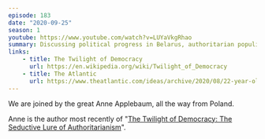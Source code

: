 ```yaml
---
episode: 183
date: "2020-09-25"
season: 1
youtube: https://www.youtube.com/watch?v=LUYaVkgRhao
summary: Discussing political progress in Belarus, authoritarian populism, and COVID
links:
    - title: The Twilight of Democracy
      url: https://en.wikipedia.org/wiki/Twilight_of_Democracy
    - title: The Atlantic
      url: https://www.theatlantic.com/ideas/archive/2020/08/22-year-old-blogger-behind-protests-belarus/615526/
---
```

We are joined by the great Anne Applebaum, all the way from Poland. 

Anne is the author most recently of "[The Twilight of Democracy: The Seductive Lure of Authoritarianism][book]".

[book]: https://en.wikipedia.org/wiki/Twilight_of_Democracy
